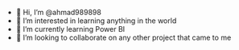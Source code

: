 - 👋 Hi, I’m @ahmad989898
- 👀 I’m interested in learning anything in the world
- 🌱 I’m currently learning Power BI
- 💞️ I’m looking to collaborate on any other project that came to me


<!---
ahmad989898/ahmad989898 is a ✨ special ✨ repository because its `README.md` (this file) appears on your GitHub profile.
You can click the Preview link to take a look at your changes.
--->
